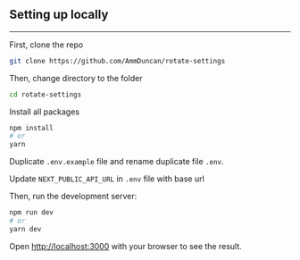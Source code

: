 
## Setting up locally

---

First, clone the repo
```bash
git clone https://github.com/AmmDuncan/rotate-settings
```


Then, change directory to the folder
```bash
cd rotate-settings
```

Install all packages
```bash
npm install
# or
yarn
```

Duplicate `.env.example` file and rename duplicate file `.env`.

Update `NEXT_PUBLIC_API_URL` in `.env` file with base url



Then, run the development server:

```bash
npm run dev
# or
yarn dev
```

Open [http://localhost:3000](http://localhost:3000) with your browser to see the result.
